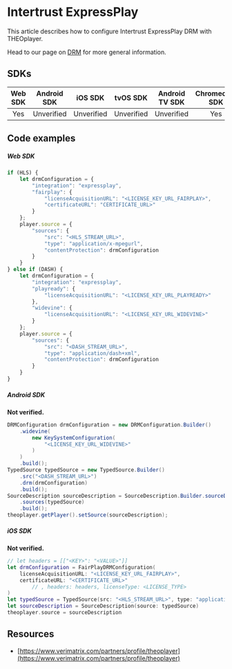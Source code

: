 # Intertrust ExpressPlay

This article describes how to configure Intertrust ExpressPlay DRM with THEOplayer.

Head to our page on [DRM](../../how-to-guides/04-drm/00-introduction.md) for more general information.


## SDKs

| Web SDK | Android SDK | iOS SDK | tvOS SDK| Android TV SDK | Chromecast SDK |
| :-----: | :---------: | :-----: | :--: | :------------: | :------------: |
|   Yes   |     Unverified     |   Unverified   | Unverified  |      Unverified      |      Yes       |

## Code examples

##### Web SDK

```js
if (HLS) {
    let drmConfiguration = {
        "integration": "expressplay",
        "fairplay": {
            "licenseAcquisitionURL": "<LICENSE_KEY_URL_FAIRPLAY>",
            "certificateURL": "CERTIFICATE_URL>"
        }
    };
    player.source = {
        "sources": {
            "src": "<HLS_STREAM_URL>",
            "type": "application/x-mpegurl",
            "contentProtection": drmConfiguration
        }
    }
} else if (DASH) {
    let drmConfiguration = {
        "integration": "expressplay",
        "playready": {
            "licenseAcquisitionURL": "<LICENSE_KEY_URL_PLAYREADY>"
        },
        "widevine": {
            "licenseAcquisitionURL": "<LICENSE_KEY_URL_WIDEVINE>"
        }
    };
    player.source = {
        "sources": {
            "src": "<DASH_STREAM_URL>",
            "type": "application/dash+xml",
            "contentProtection": drmConfiguration
        }
    }
}
```

##### Android SDK

**Not verified.**

```java
DRMConfiguration drmConfiguration = new DRMConfiguration.Builder()
    .widevine(
        new KeySystemConfiguration(
            "<LICENSE_KEY_URL_WIDEVINE>"
        )
    )
    .build();
TypedSource typedSource = new TypedSource.Builder()
    .src("<DASH_STREAM_URL>")
    .drm(drmConfiguration)
    .build();
SourceDescription sourceDescription = SourceDescription.Builder.sourceDescription()
    .sources(typedSource)
    .build();
theoplayer.getPlayer().setSource(sourceDescription);
```

##### iOS SDK

**Not verified.**

```swift
// let headers = [["<KEY>": "<VALUE>"]]
let drmConfiguration = FairPlayDRMConfiguration(
    licenseAcquisitionURL: "<LICENSE_KEY_URL_FAIRPLAY>",
    certificateURL: "<CERTIFICATE_URL>"
        // , headers: headers, licenseType: <LICENSE_TYPE>
)
let typedSource = TypedSource(src: "<HLS_STREAM_URL>", type: "application/x-mpegurl", drm: drmConfiguration)
let sourceDescription = SourceDescription(source: typedSource)
theoplayer.source = sourceDescription
```

## Resources

- [https://www.verimatrix.com/partners/profile/theoplayer](https://www.verimatrix.com/partners/profile/theoplayer)

